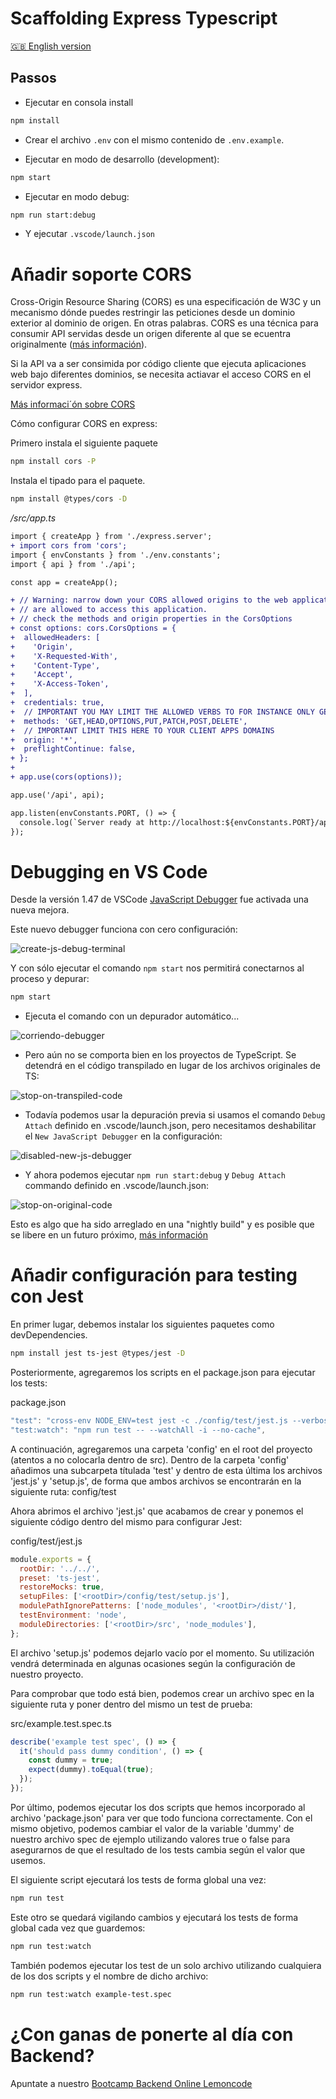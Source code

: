 # Scaffolding Express Typescript

[🇬🇧 English version](./README.md)

## Passos

- Ejecutar en consola install

```bash
npm install
```

- Crear el archivo `.env` con el mismo contenido de `.env.example`.

- Ejecutar en modo de desarrollo (development):

```bash
npm start
```

- Ejecutar en modo debug:

```bash
npm run start:debug
```

- Y ejecutar `.vscode/launch.json`

# Añadir soporte CORS

Cross-Origin Resource Sharing (CORS) es una especificación de W3C y un mecanismo dónde puedes restringir las peticiones desde un dominio exterior al dominio de origen. En otras palabras. CORS es una técnica para consumir API servidas desde un origen diferente al que se ecuentra originalmente ([más información](https://www.freecodecamp.org/news/the-terrible-performance-cost-of-cors-api-on-the-single-page-application-spa-6fcf71e50147/)).

Si la API va a ser consimida por código cliente que ejecuta aplicaciones web bajo diferentes dominios, se necesita actiavar el acceso CORS en el servidor express.

[Más informaci´ón sobre CORS](https://developer.mozilla.org/en-US/docs/Web/HTTP/CORS)

Cómo configurar CORS en express:

Primero instala el siguiente paquete

```bash
npm install cors -P
```

Instala el tipado para el paquete.

```bash
npm install @types/cors -D
```

_/src/app.ts_

```diff
import { createApp } from './express.server';
+ import cors from 'cors';
import { envConstants } from './env.constants';
import { api } from './api';

const app = createApp();

+ // Warning: narrow down your CORS allowed origins to the web application domains that
+ // are allowed to access this application.
+ // check the methods and origin properties in the CorsOptions
+ const options: cors.CorsOptions = {
+  allowedHeaders: [
+    'Origin',
+    'X-Requested-With',
+    'Content-Type',
+    'Accept',
+    'X-Access-Token',
+  ],
+  credentials: true,
+  // IMPORTANT YOU MAY LIMIT THE ALLOWED VERBS TO FOR INSTANCE ONLY GET
+  methods: 'GET,HEAD,OPTIONS,PUT,PATCH,POST,DELETE',
+  // IMPORTANT LIMIT THIS HERE TO YOUR CLIENT APPS DOMAINS
+  origin: '*',
+  preflightContinue: false,
+ };
+
+ app.use(cors(options));

app.use('/api', api);

app.listen(envConstants.PORT, () => {
  console.log(`Server ready at http://localhost:${envConstants.PORT}/api`);
});
```

# Debugging en VS Code

Desde la versión 1.47 de VSCode [JavaScript Debugger](https://code.visualstudio.com/updates/v1_47#_debugging) fue activada una nueva mejora.

Este nuevo debugger funciona con cero configuración:

![create-js-debug-terminal](./readme-resources/00-create-js-debug-terminal.png)

Y con sólo ejecutar el comando `npm start` nos permitirá conectarnos al proceso y depurar:

```bash
npm start
```

- Ejecuta el comando con un depurador automático...

![corriendo-debugger](./readme-resources/01-running-debugger.png)

- Pero aún no se comporta bien en los proyectos de TypeScript. Se detendrá en el código transpilado en lugar de los archivos originales de TS:

![stop-on-transpiled-code](./readme-resources/02-stop-on-transpiled-code.png)

- Todavía podemos usar la depuración previa si usamos el comando `Debug Attach` definido en .vscode/launch.json, pero necesitamos deshabilitar el `New JavaScript Debugger` en la configuración:

![disabled-new-js-debugger](./readme-resources/03-disabled-new-js-debugger.png)

- Y ahora podemos ejecutar `npm run start:debug` y `Debug Attach` commando definido en .vscode/launch.json:

![stop-on-original-code](./readme-resources/04-stop-on-original-code.png)

Esto es algo que ha sido arreglado en una "nightly build" y es posible que se libere en un futuro próximo, [más información](https://github.com/microsoft/vscode/issues/103048)

# Añadir configuración para testing con Jest

En primer lugar, debemos instalar los siguientes paquetes como devDependencies.

```bash
npm install jest ts-jest @types/jest -D
```

Posteriormente, agregaremos los scripts en el package.json para ejecutar los tests:

package.json

```js
"test": "cross-env NODE_ENV=test jest -c ./config/test/jest.js --verbose",
"test:watch": "npm run test -- --watchAll -i --no-cache",
```

A continuación, agregaremos una carpeta 'config' en el root del proyecto (atentos a no colocarla dentro de src). Dentro de la carpeta 'config' añadimos una subcarpeta títulada 'test' y dentro de esta última los archivos 'jest.js' y 'setup.js', de forma que ambos archivos se encontrarán en la siguiente ruta:
config/test

Ahora abrimos el archivo 'jest.js' que acabamos de crear y ponemos el siguiente código dentro del mismo para configurar Jest:

config/test/jest.js

```js
module.exports = {
  rootDir: '../../',
  preset: 'ts-jest',
  restoreMocks: true,
  setupFiles: ['<rootDir>/config/test/setup.js'],
  modulePathIgnorePatterns: ['node_modules', '<rootDir>/dist/'],
  testEnvironment: 'node',
  moduleDirectories: ['<rootDir>/src', 'node_modules'],
};
```

El archivo 'setup.js' podemos dejarlo vacío por el momento. Su utilización vendrá determinada en algunas ocasiones según la configuración de nuestro proyecto.

Para comprobar que todo está bien, podemos crear un archivo spec en la siguiente ruta y poner dentro del mismo un test de prueba:

src/example.test.spec.ts

```js
describe('example test spec', () => {
  it('should pass dummy condition', () => {
    const dummy = true;
    expect(dummy).toEqual(true);
  });
});
```

Por último, podemos ejecutar los dos scripts que hemos incorporado al archivo 'package.json' para ver que todo funciona correctamente. Con el mismo objetivo, podemos cambiar el valor de la variable 'dummy' de nuestro archivo spec de ejemplo utilizando valores true o false para asegurarnos de que el resultado de los tests cambia según el valor que usemos.

El siguiente script ejecutará los tests de forma global una vez:

```bash
npm run test
```

Este otro se quedará vigilando cambios y ejecutará los tests de forma global cada vez que guardemos:

```bash
npm run test:watch
```

También podemos ejecutar los test de un solo archivo utilizando cualquiera de los dos scripts y el nombre de dicho archivo:

```bash
npm run test:watch example-test.spec
```

# ¿Con ganas de ponerte al día con Backend?

Apuntate a nuestro [Bootcamp Backend Online Lemoncode](https://lemoncode.net/bootcamp-backend#bootcamp-backend/banner)
